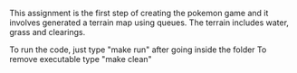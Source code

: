 This assignment is the first step of creating the pokemon game and it involves generated a terrain map using queues.
The terrain includes water, grass and clearings.

To run the code, just type "make run" after going inside the folder
To remove executable type "make clean"